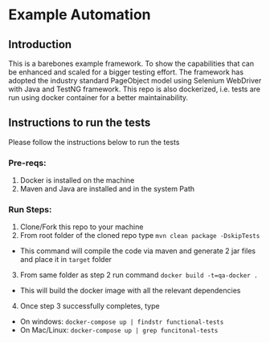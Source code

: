 # Example Automation

## Introduction
This is a barebones example framework. To show the capabilities that can be enhanced and scaled for a bigger testing effort. 
The framework has adopted the industry standard PageObject model using Selenium WebDriver with Java and TestNG framework. This repo is also dockerized, i.e. tests are run using docker container for a better maintainability. 

## Instructions to run the tests
Please follow the instructions below to run the tests
### Pre-reqs:
1. Docker is installed on the machine
2. Maven and Java are installed and in the system Path

### Run Steps:
1. Clone/Fork this repo to your machine
2. From root folder of the cloned repo type `mvn clean package -DskipTests` 
  - This command will compile the code via maven and generate 2 jar files and place it in `target` folder
3. From same folder as step 2 run command `docker build -t=qa-docker .`
  - This will build the docker image with all the relevant dependencies
4. Once step 3 successfully completes, type 
  - On windows: `docker-compose up | findstr functional-tests`
  - On Mac/Linux: `docker-compose up | grep funcitonal-tests`
  
